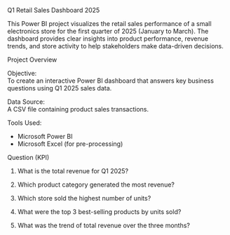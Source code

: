Q1 Retail Sales Dashboard 2025

This Power BI project visualizes the retail sales performance of a small electronics store for the first quarter of 2025 (January to March). The dashboard provides clear insights into product performance, revenue trends, and store activity to help stakeholders make data-driven decisions.


Project Overview

Objective:  
To create an interactive Power BI dashboard that answers key business questions using Q1 2025 sales data.

Data Source:  
A CSV file containing product sales transactions.

  Tools Used:
- Microsoft Power BI
- Microsoft Excel (for pre-processing)


 Question (KPI)

1. What is the total revenue for Q1 2025? 

2. Which product category generated the most revenue?
  
3. Which store sold the highest number of units?
   
4. What were the top 3 best-selling products by units sold? 
 
5. What was the trend of total revenue over the three months? 
   
